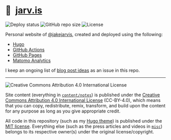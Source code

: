 # 🏡&nbsp; [jarv.is](https://jarv.is/)

![Deploy status](https://github.com/jakejarvis/jarv.is/workflows/GitHub%20Pages/badge.svg) ![GitHub repo size](https://img.shields.io/github/repo-size/jakejarvis/jarv.is) ![License](https://img.shields.io/github/license/jakejarvis/jarv.is?color=red)

Personal website of [@jakejarvis](https://github.com/jakejarvis), created and deployed using the following:

- [Hugo](https://github.com/gohugoio/hugo)
- [GitHub Actions](.github/workflows)
- [GitHub Pages](https://pages.github.com/)
- [Matomo Analytics](https://matomo.org/)

I keep an ongoing list of [blog post ideas](https://github.com/jakejarvis/jarv.is/issues/1) as an issue in this repo.

---

![Creative Commons Attribution 4.0 International License](https://github.com/creativecommons/cc-cert-core/blob/master/images/cc-by-88x31.png "CC BY")

Site content (everything in [`content/notes`](content/notes/)) is published under the [Creative Commons Attribution 4.0 International License](LICENSE.md) (CC-BY-4.0), which means that you can copy, redistribute, remix, transform, and build upon the content for any purpose as long as you give appropriate credit.

All code in this repository (such as my [Hugo theme](layouts/)) is published under the [MIT license](https://opensource.org/licenses/MIT). Everything else (such as the press articles and videos in [`misc`](misc/)) belongs to its respective owner(s) under the original license/copyright.
